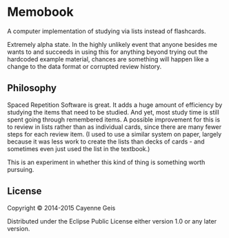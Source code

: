 # Memobook

A computer implementation of studying via lists instead of flashcards.

Extremely alpha state.  In the highly unlikely event that anyone besides me
wants to and succeeds in using this for anything beyond trying out the
hardcoded example material, chances are something will happen like a change to
the data format or corrupted review history.

## Philosophy

Spaced Repetition Software is great.  It adds a huge amount of efficiency by
studying the items that need to be studied.  And yet, most study time is still
spent going through remembered items.  A possible improvement for this is to
review in lists rather than as individual cards, since there are many fewer
steps for each review item.  (I used to use a similar system on paper, largely
because it was less work to create the lists than decks of cards - and
sometimes even just used the list in the textbook.)

This is an experiment in whether this kind of thing is something worth
pursuing.

## License

Copyright © 2014-2015 Cayenne Geis

Distributed under the Eclipse Public License either version 1.0 or any later version.
